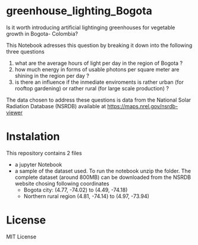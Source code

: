 # greenhouse_lighting_Bogota
Is it worth introducing artificial lightinging greenhouses for vegetable growth in Bogota- Colombia?

This Notebook adresses this question by breaking it down into the following three questions
 1) what are the average hours of light per day in the region of Bogota ?
 2) how much energy in forms of usable photons per square meter are shining in the region per day ?
 3) is there an influence if the inmediate enviroments is rather urban (for rooftop gardening) or rather rural (for large scale production) ?
 
The data chosen to address these questions is data from the National Solar Radiation Database (NSRDB) available at https://maps.nrel.gov/nsrdb-viewer

# Instalation
This repository contains 2 files
- a jupyter Notebook
- a sample of the dataset used. To run the notebook unzip the folder. The complete dataset (around 800MB) can be downloaded from the NSRDB website chosing following coordinates
  - Bogota city: (4.77, -74.02) to (4.49, -74.18)
  - Northern rural region (4.81, -74.14) to (4.97, -73.94)

# License
MIT License
